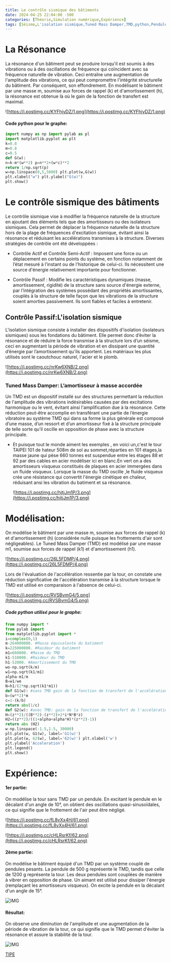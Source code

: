 ```yaml
---
title: Le contrôle sismique des bâtiments
date: 2024-04-25 22:04:00 -500
categories: [Théorie,Simulation numérique,Expérience]
tags: [Séisme,L'isolation sismique,Tuned Mass Damper,TMD,python,Pendules couplées,]
---
```

# La Résonance

La résonance d'un bâtiment peut se produire lorsqu'il est soumis à des vibrations ou à des oscillations de fréquence qui coïncident avec sa fréquence naturelle de vibration. 
Ceci entraîne une augmentation de l'amplitude des vibrations, ce qui peut compromettre l'intégrité structurelle du bâtiment. Par conséquent, son effondrement. 
En modélisant le bâtiment par une masse m, soumise aux forces de rappel (k) et d'amortissement (h), la résonance est obtenue là où le gain de la fonction de transfert est maximal.

![https://i.postimg.cc/KYFhjyDZ/1.png](https://i.postimg.cc/KYFhjyDZ/1.png)

#### Code python pour le graphe:
```python
import numpy as np import pylab as pl
import matplotlib.pyplot as plt
k=0.8
m=0.8
c=0.5
def G(w):
n=k-m*(w**2) p=n**2+(w*c)**2
return 1/np.sqrt(p)
w=np.linspace(0,5,5000) plt.plot(w,G(w))
plt.xlabel("w") plt.ylabel("G(w)")
plt.show()
```


# Le contrôle sismique des bâtiments

Le contrôle sismique vise à modifier la fréquence naturelle de la structure en ajoutant des éléments tels que des amortisseurs ou des isolateurs sismiques. Cela permet de déplacer la fréquence naturelle de la structure hors de la plage de fréquences d'excitation sismique, évitant ainsi la résonance et réduisant les accélérations transmises à la structure. Diverses stratégies de contrôle ont été développées :

* Contrôle Actif et Contrôle Semi-Actif : 
    Imposent une force ou un déplacement en certains points du système, en fonction notamment de l’état mesuré à l’instant ou de l’historique de celui-ci. Ils nécessitent une source d'énergie relativement importante pour fonctionner.

* Contrôle Passif : 
    Modifie les caractéristiques dynamiques (masse, amortissement, rigidité) de la structure sans source d'énergie externe, par l’intégration des systèmes possédant des propriétés amortissantes, couplés à la structure de telle façon que les vibrations de la structure soient amorties passivement. Ils sont fiables et faciles à entretenir.

## Contrôle Passif:L'isolation sismique


L'isolation sismique consiste à installer des dispositifs d'isolation (isolateurs sismiques) sous les fondations du bâtiment. 
Elle permet donc d’éviter la résonance et de réduire la force transmise à la structure lors d’un séisme, ceci en augmentant la période de vibration et en dissipant une quantité d’énergie par l’amortissement qu'ils apportent. 
Les matériaux les plus utilisés sont le caoutchouc naturel, l'acier et le plomb.

![https://i.postimg.cc/nrKw6XNB/2.png](https://i.postimg.cc/nrKw6XNB/2.png)

### Tuned Mass Damper: L’amortisseur à masse accordée

Un TMD est un dispositif installé sur des structures permettant la réduction de l'amplitude des vibrations indésirables causées par des excitations harmonique ou le vent, évitant ainsi l'amplification due à la résonance. 
Cette réduction peut-être accomplie en transférant une partie de l’énergie vibratoire au système TMD qui dans sa forme la plus générale est composé d’une masse, d’un  ressort et d’un amortisseur fixé à la structure principale de telle sorte qu’il oscille en opposition de phase avec la structure principale. 
* Et puisque tout le monde aiment les exemples , en voici un,c'est le tour TAIPEI 101 de hateur 508m de sol au sommet,réparties en 101  étages,la masse jaune qui pèse 660 tonnes est suspendue entre les étages 88 et 92 par des cables en acier modéliser ici en blanc.En vert on a des amortisseurs visqueux constitués de plaques en acier immergées dans un fluide visqueux.
Lorsque la masse du TMD oscille ,le fluide visqueux crée une résistance qui convertit l'énergie cinétique en chaleur, réduisant ansi les vibration du batiment et sa résonance.

    ![https://i.postimg.cc/hjtjJm1P/3.png](https://i.postimg.cc/hjtjJm1P/3.png)


# Modélisation:

On modélise le bâtiment par une masse m, soumise aux forces de rappel (k) et d'amortissement (h) (considérée nulle puisque les frottements d'air sont négligeables). Le Tuned Mass Damper (TMD) est modélisé par une masse m1, soumise aux forces de rappel (k1) et d'amortissement (h1). 

![https://i.postimg.cc/26L5FDMP/4.png](https://i.postimg.cc/26L5FDMP/4.png)




Lors de l'évaluation de l'accélération ressentie par la tour, on constate une réduction significative de l'accélération transmise à la structure lorsque le TMD est utilisé en comparaison à l'absence de celui-ci.

![https://i.postimg.cc/RVSBvmG4/5.png](https://i.postimg.cc/RVSBvmG4/5.png)

##### Code python utilisé pour le graphe:
 ```python
from numpy import *
from pylab import
from matplotlib.pyplot import *
i=complex(0,1)
m-264000000. #Masse équivalente du batiment
k=225000000. #Raideur du batiment
m1=660000. #Masse du TMD
k1-510000. #Raideur du TMD
h1-52000. #Amortissement du TMD
wo-np.sqrt(k/m)
w1=np.sqrt(k1/m1)
alpha-m1/m
B=w1/we
N=h1/(2*np.sqrt(k1*m1))
def G1(w): #sans TMD gain de la fonction de transfert de l'accélération du tour
b=(w**2)*m
c=1-(k/b)
return abs(1/c)
def G2(w): #avec TMD: gain de la fonction de transfert de l'accélération du tour Z-w/we
H=(z**2)/((B**2)-(z**2)+2*i*N*B*z)
H2=((z**2)/((1+alpha+alpha*H)*(z**2)-1))
return abs (H2)
w-np.linspace(-1.5,1.5, 30000)
plt.plot(w, G1(w), label='G1(w)')
plt.plot(w, 62(w), label='62(w)') plt.xlabel('w')
plt.ylabel('Acceleration')
plt.legend()
plt.show()
```
 


# Expérience:
#### 1er partie:

On modélise la tour sans TMD par un pendule. 
En excitant le pendule en le décalant d'un angle de 10°, on obtient des oscillations quasi-sinusoïdales, ce qui signifie que le frottement de l'air peut être négligé.

![https://i.postimg.cc/fL8vXx4H/61.png](https://i.postimg.cc/fL8vXx4H/61.png)

![https://i.postimg.cc/cHLRsrKf/62.png](https://i.postimg.cc/cHLRsrKf/62.png)

#### 2ème partie:

On modélise le bâtiment équipé d'un TMD par un système couplé de pendules pesants. 
La pendule de 500 g représente le TMD, tandis que celle de 1200 g représente la tour. 
Les deux pendules sont couplées de manière à vibrer en opposition de phase. Un aimant est utilisé pour dissiper l'énergie (remplaçant les amortisseurs visqueux). 
On excite la pendule en la décalant d'un angle de 15°.


![IMG](https://i.postimg.cc/W1VSBp7w/7.png)

#### Résultat:

On observe une diminution de l'amplitude et une augmentation de la période de vibration de la tour, ce qui signifie que le TMD permet d'éviter la résonance et assure la stabilité de la tour.


![IMG](https://i.postimg.cc/j2QnPTJR/8.png)













[TIPE](https://online.publuu.com/491375/1103394)
